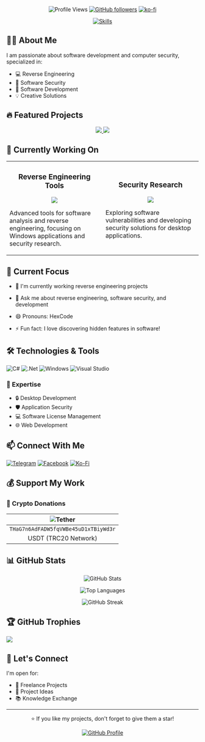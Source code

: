 
<div align="center">

![Profile Views](https://komarev.com/ghpvc/?username=Cracked-oss&color=blueviolet)
[![GitHub followers](https://img.shields.io/github/followers/Cracked-oss?label=Follow&style=social)](https://github.com/Cracked-oss)
[![ko-fi](https://ko-fi.com/img/githubbutton_sm.svg)](https://ko-fi.com/hexcode64319)

[![Skills](https://img.shields.io/badge/Skills-Reverse%20Engineering%20%7C%20Security%20%7C%20Development-blue?style=for-the-badge)](https://github.com/Cracked-oss)
</div>

## 👨‍💻 About Me
I am passionate about software development and computer security, specialized in:
- 💻 Reverse Engineering
- 🔐 Software Security
- 🚀 Software Development
- 💡 Creative Solutions

## 🔥 Featured Projects
<div align="center">
<a href="https://github.com/Cracked-oss/WinrarKeyManager">
  <img src="https://github-readme-stats.vercel.app/api/pin/?username=Cracked-oss&repo=WinrarKeyManager&theme=radical" />
</a>
<a href="https://github.com/Cracked-oss/QRCodeGeneratorApp">
  <img src="https://github-readme-stats.vercel.app/api/pin/?username=Cracked-oss&repo=QRCodeGeneratorApp&theme=radical" />
</a>
</div>

## 🚀 Currently Working On
<table>
  <tr>
    <td width="50%">
      <h3 align="center">Reverse Engineering Tools</h3>
      <p align="center">
        <a href="https://github.com/Cracked-oss" target="_blank">
          <img src="https://img.shields.io/badge/Status-In%20Progress-yellow?style=for-the-badge&logo=github">
        </a>
      </p>
      <p>Advanced tools for software analysis and reverse engineering, focusing on Windows applications and security research.</p>
    </td>
    <td width="50%">
      <h3 align="center">Security Research</h3>
      <p align="center">
        <a href="https://github.com/Cracked-oss" target="_blank">
          <img src="https://img.shields.io/badge/Status-Active-green?style=for-the-badge&logo=github">
        </a>
      </p>
      <p>Exploring software vulnerabilities and developing security solutions for desktop applications.</p>
    </td>
  </tr>
</table>

## 🌱 Current Focus
- 🔭 I'm currently working reverse engineering projects

- 💬 Ask me about reverse engineering, software security, and development
- 😄 Pronouns: HexCode
- ⚡ Fun fact: I love discovering hidden features in software!

## 🛠️ Technologies & Tools
![C#](https://img.shields.io/badge/c%23-%23239120.svg?style=for-the-badge&logo=c-sharp&logoColor=white)
![.Net](https://img.shields.io/badge/.NET-5C2D91?style=for-the-badge&logo=.net&logoColor=white)
![Windows](https://img.shields.io/badge/Windows-0078D6?style=for-the-badge&logo=windows&logoColor=white)
![Visual Studio](https://img.shields.io/badge/Visual%20Studio-5C2D91.svg?style=for-the-badge&logo=visual-studio&logoColor=white)

### 💼 Expertise
- 🔒 Desktop Development
- 🛡️ Application Security
- 💻 Software License Management
- 🌐 Web Development

## 📫 Connect With Me
[![Telegram](https://img.shields.io/badge/Telegram-2CA5E0?style=for-the-badge&logo=telegram&logoColor=white)](https://t.me/Hex_Code)
[![Facebook](https://img.shields.io/badge/Facebook-%231877F2.svg?style=for-the-badge&logo=Facebook&logoColor=white)](https://www.facebook.com/hexcode.832203/)
[![Ko-Fi](https://img.shields.io/badge/Ko--fi-F16061?style=for-the-badge&logo=ko-fi&logoColor=white)](https://ko-fi.com/hexcode64319)

## 💰 Support My Work

### 💎 Crypto Donations
| ![Tether](https://img.shields.io/badge/Tether-50AF95?style=for-the-badge&logo=tether&logoColor=white) | 
|:---:|
| `THaG7n6AdFADW5fqVWBe45uD1xTBiyWd3r` |
| USDT (TRC20 Network) |

## 📊 GitHub Stats

<div align="center">

![GitHub Stats](https://github-readme-stats.vercel.app/api?username=Cracked-oss&show_icons=true&theme=radical)

![Top Languages](https://github-readme-stats.vercel.app/api/top-langs/?username=Cracked-oss&layout=compact&theme=radical)

![GitHub Streak](https://github-readme-streak-stats.herokuapp.com/?user=Cracked-oss&theme=radical)

</div>

## 🏆 GitHub Trophies
![](https://github-profile-trophy.vercel.app/?username=Cracked-oss&theme=radical&no-frame=false&no-bg=false&margin-w=4)

## 🤝 Let's Connect
I'm open for:
- 💼 Freelance Projects
- 🤝 Project Ideas
- 📚 Knowledge Exchange

---
<div align="center">
⭐️ If you like my projects, don't forget to give them a star! 

[![GitHub Profile](https://img.shields.io/badge/Visit%20My-GitHub%20Profile-181717?style=for-the-badge&logo=github)](https://github.com/Cracked-oss)
</div>
